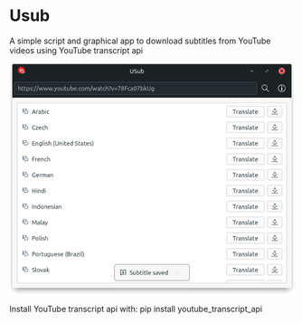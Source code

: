 # Usub
A simple script and graphical app to download subtitles from YouTube videos using YouTube transcript api

![Screenshot](screenshot.png)

Install YouTube transcript api with:
pip install youtube_transcript_api
